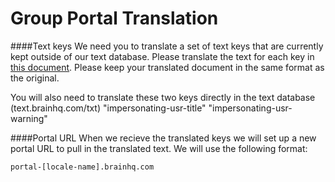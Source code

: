 Group Portal Translation
==================

####Text keys
We need you to translate a set of text keys that are currently kept outside of our text database. Please translate the text for each key in [this document](portal_txtkeys.json). Please keep your translated document in the same format as the original. 

You will also need to translate these two keys directly in the text database (text.brainhq.com/txt)
	"impersonating-usr-title" 
	"impersonating-usr-warning" 
	
####Portal URL
When we recieve the translated keys we will set up a new portal URL to pull in the translated text. We will use the following format:
```
portal-[locale-name].brainhq.com
```
